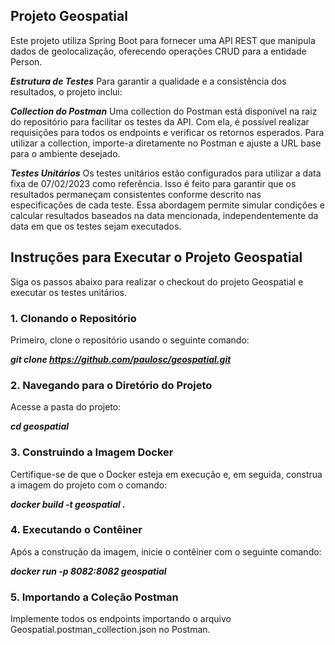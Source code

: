 ## Projeto Geospatial
Este projeto utiliza Spring Boot para fornecer uma API REST que manipula dados de geolocalização, oferecendo operações CRUD para a entidade Person.

***Estrutura de Testes***
Para garantir a qualidade e a consistência dos resultados, o projeto inclui:

***Collection do Postman***
Uma collection do Postman está disponível na raiz do repositório para facilitar os testes da API. Com ela, é possível realizar requisições para todos os endpoints e verificar os retornos esperados. Para utilizar a collection, importe-a diretamente no Postman e ajuste a URL base para o ambiente desejado.

***Testes Unitários***
Os testes unitários estão configurados para utilizar a data fixa de 07/02/2023 como referência. Isso é feito para garantir que os resultados permaneçam consistentes conforme descrito nas especificações de cada teste. Essa abordagem permite simular condições e calcular resultados baseados na data mencionada, independentemente da data em que os testes sejam executados.

## Instruções para Executar o Projeto Geospatial
Siga os passos abaixo para realizar o checkout do projeto Geospatial e executar os testes unitários.

### 1. Clonando o Repositório
Primeiro, clone o repositório usando o seguinte comando:

***git clone https://github.com/paulosc/geospatial.git***
### 2. Navegando para o Diretório do Projeto
Acesse a pasta do projeto:

***cd geospatial***
### 3. Construindo a Imagem Docker
Certifique-se de que o Docker esteja em execução e, em seguida, construa a imagem do projeto com o comando:

***docker build -t geospatial .***
### 4. Executando o Contêiner
Após a construção da imagem, inicie o contêiner com o seguinte comando:

***docker run -p 8082:8082 geospatial***
### 5. Importando a Coleção Postman
Implemente todos os endpoints importando o arquivo Geospatial.postman_collection.json no Postman.


